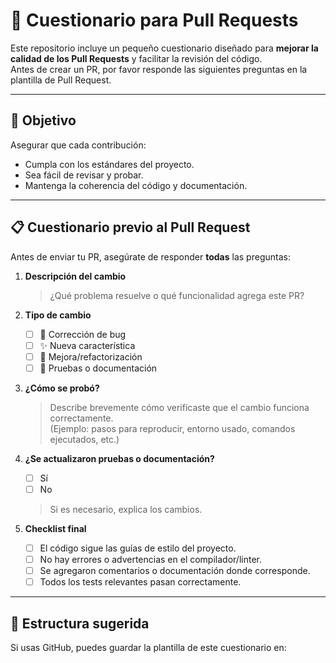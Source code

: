# 📝 Cuestionario para Pull Requests

Este repositorio incluye un pequeño cuestionario diseñado para **mejorar la calidad de los Pull Requests** y facilitar la revisión del código.  
Antes de crear un PR, por favor responde las siguientes preguntas en la plantilla de Pull Request.

---

## 🚀 Objetivo

Asegurar que cada contribución:

- Cumpla con los estándares del proyecto.  
- Sea fácil de revisar y probar.  
- Mantenga la coherencia del código y documentación.

---

## 📋 Cuestionario previo al Pull Request

Antes de enviar tu PR, asegúrate de responder **todas** las preguntas:

1. **Descripción del cambio**  
   > ¿Qué problema resuelve o qué funcionalidad agrega este PR?

2. **Tipo de cambio**  
   - [ ] 🐞 Corrección de bug  
   - [ ] ✨ Nueva característica  
   - [ ] 🧹 Mejora/refactorización  
   - [ ] 🧪 Pruebas o documentación  

3. **¿Cómo se probó?**  
   > Describe brevemente cómo verificaste que el cambio funciona correctamente.  
   (Ejemplo: pasos para reproducir, entorno usado, comandos ejecutados, etc.)

4. **¿Se actualizaron pruebas o documentación?**  
   - [ ] Sí  
   - [ ] No  
   > Si es necesario, explica los cambios.

5. **Checklist final**
   - [ ] El código sigue las guías de estilo del proyecto.  
   - [ ] No hay errores o advertencias en el compilador/linter.  
   - [ ] Se agregaron comentarios o documentación donde corresponde.  
   - [ ] Todos los tests relevantes pasan correctamente.

---

## 📁 Estructura sugerida

Si usas GitHub, puedes guardar la plantilla de este cuestionario en:
